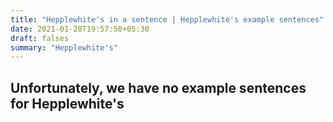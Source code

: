 ```yaml
---
title: "Hepplewhite's in a sentence | Hepplewhite's example sentences"
date: 2021-01-20T19:57:50+05:30
draft: falses
summary: "Hepplewhite's"
---
```

## Unfortunately, we have no example sentences for Hepplewhite's                 
